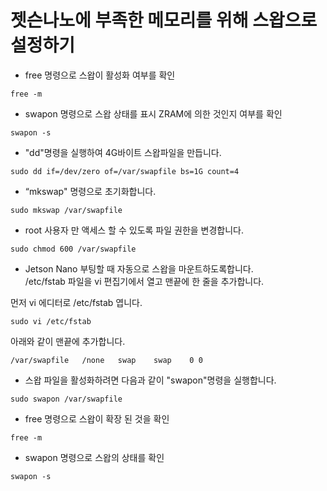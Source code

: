 # 젯슨나노에 부족한 메모리를 위해 스왑으로 설정하기

* free 명령으로 스왑이 활성화 여부를 확인
```
free -m
```

* swapon 명령으로 스왑 상태를 표시 ZRAM에 
의한 것인지 여부를 확인
```
swapon -s
```
* "dd"명령을 실행하여 4G바이트 스왑파일을 만듭니다.
```
sudo dd if=/dev/zero of=/var/swapfile bs=1G count=4
```
* “mkswap" 명령으로 초기화합니다.
```
sudo mkswap /var/swapfile
```
* root 사용자 만 액세스 할 수 있도록 파일 권한을 변경합니다.
```
sudo chmod 600 /var/swapfile
```

* Jetson Nano 부팅할 때 자동으로 스왑을 마운트하도록합니다.  
/etc/fstab 파일을 vi 편집기에서 열고 맨끝에 한 줄을 추가합니다.

먼저 vi 에디터로 /etc/fstab 엽니다.

```
sudo vi /etc/fstab
```

아래와 같이 맨끝에 추가합니다.

```
/var/swapfile   /none   swap    swap    0 0
```

* 스왑 파일을 활성화하려면 다음과 같이 "swapon"명령을 실행합니다.
```
sudo swapon /var/swapfile
```

* free 명령으로 스왑이 확장 된 것을 확인
```
free -m
```

* swapon 명령으로 스왑의 상태를 확인
```
swapon -s
```
